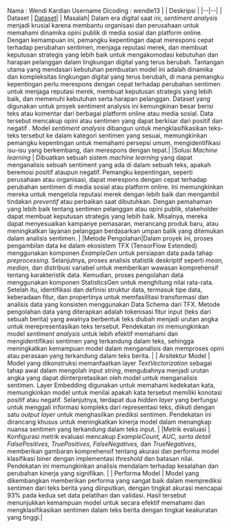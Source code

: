 ﻿Nama : Wendi Kardian
Username Dicoding : wendie13
|  | Deskripsi |
|--|--|
| Dataset  |  [Dataset](https://www.kaggle.com/datasets/dineshpiyasamara/sentiment-analysis-dataset)|
| Masalah| Dalam era digital saat ini, *sentiment analysis* menjadi krusial karena membantu organisasi dan perusahaan untuk memahami dinamika opini publik di media sosial dan platform online. Dengan kemampuan ini, pemangku kepentingan dapat merespons cepat terhadap perubahan sentimen, menjaga reputasi merek, dan membuat keputusan strategis yang lebih baik untuk mengakomodasi kebutuhan dan harapan pelanggan dalam lingkungan digital yang terus berubah. Tantangan utama yang mendasari kebutuhan pembuatan model ini adalah dinamika dan kompleksitas lingkungan digital yang terus berubah, di mana pemangku kepentingan perlu merespons dengan cepat terhadap perubahan sentimen untuk menjaga reputasi merek, membuat keputusan strategis yang lebih baik, dan memenuhi kebutuhan serta harapan pelanggan. Dataset yang digunakan untuk proyek sentiment analysis ini kemungkinan besar berisi teks atau komentar dari berbagai platform online atau media sosial. Data tersebut mencakup opini atau sentimen yang dapat berkisar dari positif dan negatif . Model *sentiment analysis* dibangun untuk mengklasifikasikan teks-teks tersebut ke dalam kategori sentimen yang sesuai, memungkinkan pemangku kepentingan untuk memahami persepsi umum, mengidentifikasi isu-isu yang berkembang, dan merespons dengan tepat.|
|Solusi *Machine learning* | Dibuatkan sebuah sistem *machine learning* yang dapat menganalisis sebuah sentiment yang ada di dalam sebuah teks, apakah beremosi positif ataupun negatif. Pemangku kepentingan, seperti perusahaan atau organisasi, dapat merespons dengan cepat terhadap perubahan sentimen di media sosial atau platform online. Ini memungkinkan mereka untuk mengelola reputasi merek dengan lebih baik dan mengambil tindakan *preventif* atau perbaikan saat dibutuhkan. Dengan pemahaman yang lebih baik tentang sentimen pelanggan atau opini publik, stakeholder dapat membuat keputusan strategis yang lebih baik. Misalnya, mereka dapat menyesuaikan kampanye pemasaran, merancang produk baru, atau meningkatkan layanan pelanggan berdasarkan umpan balik yang ditemukan dalam analisis sentimen. |
|Metode Pengolahan|Dalam proyek ini, proses pengambilan data ke dalam ekosistem TFX (TensorFlow Extended) menggunakan komponen *ExampleGen* untuk persiapan data pada tahap *preprocessing*. Selanjutnya, proses analisis statistik deskriptif seperti *mean, median,* dan distribusi variabel untuk memberikan wawasan komprehensif tentang karakteristik data. Kemudian, proses pengolahan data menggunakan komponen StatisticsGen untuk menghitung nilai rata-rata. Setelah itu, identifikasi dan definisi struktur data, termasuk tipe data, keberadaan fitur, dan propertinya untuk memfasilitasi transformasi dan analisis data yang konsisten menggunakan Data Schema dari TFX. Metode pengolahan data yang diterapkan adalah tokenisasi fitur input (teks dari sebuah berita) yang awalnya berbentuk teks diubah menjadi urutan angka untuk merepresentasikan teks tersebut. Pendekatan ini memungkinkan model *sentiment analysis* untuk lebih efektif memahami dan mengidentifikasi sentimen yang terkandung dalam teks, sehingga meningkatkan kemampuan model dalam menganalisis dan memproses opini atau perasaan yang terkandung dalam teks berita. |
| Arsitektur Model | Model yang dikonstruksi memanfaatkan layer *TextVectorization* sebagai tahap awal dalam mengolah input *string*, mengubahnya menjadi urutan angka yang dapat diinterpretasikan oleh model untuk menganalisis sentimen. Layer Embedding digunakan untuk memahami kedekatan kata, memungkinkan model untuk menilai apakah kata tersebut memiliki konotasi positif atau negatif. Selanjutnya, terdapat dua *hidden layer* yang berfungsi untuk menggali informasi kompleks dari representasi teks, diikuti dengan satu *output layer* untuk menghasilkan prediksi sentimen. Pendekatan ini dirancang khusus untuk meningkatkan kinerja model dalam menangkap nuansa sentimen yang terkandung dalam teks input. |
|Metrik evaluasi | Konfigurasi metrik evaluasi mencakup *ExampleCount, AUC, serta detail FalsePositives, TruePositives, FalseNegatives,* dan *TrueNegatives*, memberikan gambaran komprehensif tentang akurasi dan performa model klasifikasi biner dengan implementasi *threshold* dan batasan nilai. Pendekatan ini memungkinkan analisis mendalam terhadap kesalahan dan perubahan kinerja yang signifikan. |
| Performa Model  | Model yang dikembangkan memberikan performa yang sangat baik dalam memprediksi sentimen dari teks berita yang diinputkan, dengan tingkat akurasi mencapai 93% pada kedua set data pelatihan dan validasi. Hasil tersebut menunjukkan kemampuan model untuk secara efektif memahami dan mengklasifikasikan sentimen dalam teks berita dengan tingkat keakuratan yang tinggi.|
